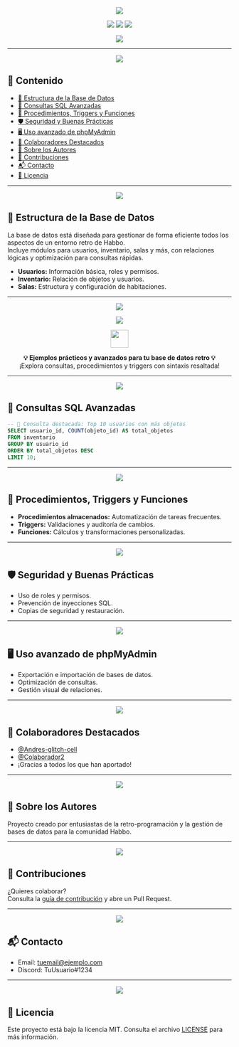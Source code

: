 <!-- Banner principal animado -->
<p align="center">
  <img src="https://capsule-render.vercel.app/api?type=waving&color=6C78AF&height=180&section=header&text=Temabbo%20Apuntes&fontSize=38&fontColor=ffffff&animation=fadeIn" />
</p>

<!-- Badges -->
<p align="center">
  <img src="https://img.shields.io/github/stars/Andres-glitch-cell/Temabbo_Apuntes?style=social" />
  <img src="https://img.shields.io/github/forks/Andres-glitch-cell/Temabbo_Apuntes?style=social" />
  <img src="https://visitor-badge.laobi.icu/badge?page_id=Andres-glitch-cell.Temabbo_Apuntes" />
</p>

<!-- Intro animada -->
<p align="center">
  <img src="https://readme-typing-svg.herokuapp.com/?color=6C78AF&size=25&center=true&vCenter=true&width=1000&lines=💻+Temabbo+Apuntes+para+Habbo;📚+Todo+sobre+bases+de+datos+retro;⚙️+MySQL,+Triggers,+Procedimientos+;✨+phpMyAdmin,+Consultas+y+Optimización" />
</p>

---

<p align="center">
  <img src="https://capsule-render.vercel.app/api?type=waving&color=fc466b&color2=3f5efb&height=100&section=header&text=📌%20Contenido&fontSize=30&fontColor=ffffff&animation=twinkling" />
</p>

## 📌 Contenido

- [🧩 Estructura de la Base de Datos](#-estructura-de-la-base-de-datos)
- [🧮 Consultas SQL Avanzadas](#-consultas-sql-avanzadas)
- [🔧 Procedimientos, Triggers y Funciones](#-procedimientos-triggers-y-funciones)
- [🛡 Seguridad y Buenas Prácticas](#-seguridad-y-buenas-prácticas)
- [🖥 Uso avanzado de phpMyAdmin](#-uso-avanzado-de-phpmyadmin)
- [👥 Colaboradores Destacados](#-colaboradores-destacados)
- [🙋 Sobre los Autores](#-sobre-los-autores)
- [🤝 Contribuciones](#-contribuciones)
- [📬 Contacto](#-contacto)
- [📄 Licencia](#-licencia)

---

<p align="center">
  <img src="https://capsule-render.vercel.app/api?type=waving&color=43e97b&color2=38f9d7&height=100&section=header&text=🧩%20Estructura%20de%20la%20Base%20de%20Datos&fontSize=30&fontColor=ffffff&animation=fadeIn" />
</p>

## 🧩 Estructura de la Base de Datos

La base de datos está diseñada para gestionar de forma eficiente todos los aspectos de un entorno retro de Habbo.  
Incluye módulos para usuarios, inventario, salas y más, con relaciones lógicas y optimización para consultas rápidas.

- **Usuarios:** Información básica, roles y permisos.
- **Inventario:** Relación de objetos y usuarios.
- **Salas:** Estructura y configuración de habitaciones.

---

<p align="center">
  <img src="https://capsule-render.vercel.app/api?type=waving&color=fc466b&color2=3f5efb&height=100&section=header&text=💡%20Código%20SQL%20Animado&fontSize=30&fontColor=ffffff&animation=twinkling" />
</p>

<p align="center">
  <img src="https://img.shields.io/badge/C%C3%B3digo%20SQL-Optimizado%20y%20Colorido-43e97b?style=for-the-badge&logo=mysql&logoColor=white" />
</p>

<p align="center">
  <img src="https://skillicons.dev/icons?i=mysql,php" height="40" />
</p>

<p align="center">
  <b>💡 Ejemplos prácticos y avanzados para tu base de datos retro 💡</b><br>
  <span>¡Explora consultas, procedimientos y triggers con sintaxis resaltada!</span>
</p>

---

<p align="center">
  <img src="https://capsule-render.vercel.app/api?type=waving&color=43e97b&color2=38f9d7&height=100&section=header&text=🧮%20Consultas%20SQL%20Avanzadas&fontSize=30&fontColor=ffffff&animation=fadeIn" />
</p>

## 🧮 Consultas SQL Avanzadas

```sql
-- 🎯 Consulta destacada: Top 10 usuarios con más objetos
SELECT usuario_id, COUNT(objeto_id) AS total_objetos
FROM inventario
GROUP BY usuario_id
ORDER BY total_objetos DESC
LIMIT 10;
```

---

<p align="center">
  <img src="https://capsule-render.vercel.app/api?type=waving&color=fc466b&color2=3f5efb&height=100&section=header&text=🔧%20Procedimientos%2C%20Triggers%20y%20Funciones&fontSize=30&fontColor=ffffff&animation=twinkling" />
</p>

## 🔧 Procedimientos, Triggers y Funciones

- **Procedimientos almacenados:** Automatización de tareas frecuentes.
- **Triggers:** Validaciones y auditoría de cambios.
- **Funciones:** Cálculos y transformaciones personalizadas.

---

<p align="center">
  <img src="https://capsule-render.vercel.app/api?type=waving&color=43e97b&color2=38f9d7&height=100&section=header&text=🛡%20Seguridad%20y%20Buenas%20Prácticas&fontSize=30&fontColor=ffffff&animation=fadeIn" />
</p>

## 🛡 Seguridad y Buenas Prácticas

- Uso de roles y permisos.
- Prevención de inyecciones SQL.
- Copias de seguridad y restauración.

---

<p align="center">
  <img src="https://capsule-render.vercel.app/api?type=waving&color=fc466b&color2=3f5efb&height=100&section=header&text=🖥%20Uso%20avanzado%20de%20phpMyAdmin&fontSize=30&fontColor=ffffff&animation=twinkling" />
</p>

## 🖥 Uso avanzado de phpMyAdmin

- Exportación e importación de bases de datos.
- Optimización de consultas.
- Gestión visual de relaciones.

---

<p align="center">
  <img src="https://capsule-render.vercel.app/api?type=waving&color=43e97b&color2=38f9d7&height=100&section=header&text=👥%20Colaboradores%20Destacados&fontSize=30&fontColor=ffffff&animation=fadeIn" />
</p>

## 👥 Colaboradores Destacados

- [@Andres-glitch-cell](https://github.com/Andres-glitch-cell)
- [@Colaborador2](#)
- ¡Gracias a todos los que han aportado!

---

<p align="center">
  <img src="https://capsule-render.vercel.app/api?type=waving&color=fc466b&color2=3f5efb&height=100&section=header&text=🙋%20Sobre%20los%20Autores&fontSize=30&fontColor=ffffff&animation=twinkling" />
</p>

## 🙋 Sobre los Autores

Proyecto creado por entusiastas de la retro-programación y la gestión de bases de datos para la comunidad Habbo.

---

<p align="center">
  <img src="https://capsule-render.vercel.app/api?type=waving&color=43e97b&color2=38f9d7&height=100&section=header&text=🤝%20Contribuciones&fontSize=30&fontColor=ffffff&animation=fadeIn" />
</p>

## 🤝 Contribuciones

¿Quieres colaborar?  
Consulta la [guía de contribución](CONTRIBUTING.md) y abre un Pull Request.

---

<p align="center">
  <img src="https://capsule-render.vercel.app/api?type=waving&color=fc466b&color2=3f5efb&height=100&section=header&text=📬%20Contacto&fontSize=30&fontColor=ffffff&animation=twinkling" />
</p>

## 📬 Contacto

- Email: tuemail@ejemplo.com
- Discord: TuUsuario#1234

---

<p align="center">
  <img src="https://capsule-render.vercel.app/api?type=waving&color=43e97b&color2=38f9d7&height=100&section=header&text=📄%20Licencia&fontSize=30&fontColor=ffffff&animation=fadeIn" />
</p>

## 📄 Licencia

Este proyecto está bajo la licencia MIT. Consulta el archivo [LICENSE](LICENSE) para más información.
